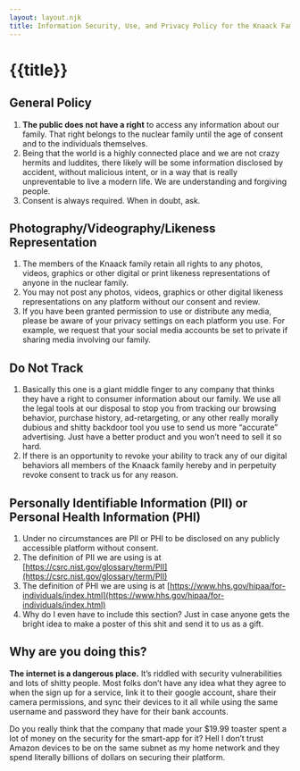 ```yaml
---
layout: layout.njk
title: Information Security, Use, and Privacy Policy for the Knaack Family
---
```


# {{title}}

## General Policy 
1. **The public does not have a right** to access any information about our family. That right belongs to the nuclear family until the age of consent and to the individuals themselves.
2. Being that the world is a highly connected place and we are not crazy hermits and luddites, there likely will be some information disclosed by accident, without malicious intent, or in a way that is really unpreventable to live a modern life. We are understanding and forgiving people. 
3. Consent is always required. When in doubt, ask.

## Photography/Videography/Likeness Representation
1. The members of the Knaack family retain all rights to any photos, videos, graphics or other digital or print likeness representations of anyone in the nuclear family. 
2. You may not post any photos, videos, graphics or other digital likeness representations on any platform without our consent and review. 
3. If you have been granted permission to use or distribute any media, please be aware of your privacy settings on each platform you use. For example, we request that your social media accounts be set to private if sharing media involving our family. 

## Do Not Track 
1. Basically this one is a giant middle finger to any company that thinks they have a right to consumer information about our family. We use all the legal tools at our disposal to stop you from tracking our browsing behavior, purchase history, ad-retargeting, or any other really morally dubious and shitty backdoor tool you use to send us more “accurate” advertising. Just have a better product and you won’t need to sell it so hard. 
2. If there is an opportunity to revoke your ability to track any of our digital behaviors all members of the Knaack family hereby and in perpetuity revoke consent to track us for any reason.

## Personally Identifiable Information (PII) or Personal Health Information (PHI)
1. Under no circumstances are PII or PHI to be disclosed on any publicly accessible platform without consent.
2. The definition of PII we are using is at [https://csrc.nist.gov/glossary/term/PII](https://csrc.nist.gov/glossary/term/PII)
3. The definition of PHI we are using is at [https://www.hhs.gov/hipaa/for-individuals/index.html](https://www.hhs.gov/hipaa/for-individuals/index.html)
4. Why do I even have to include this section? Just in case anyone gets the bright idea to make a poster of this shit and send it to us as a gift. 


## Why are you doing this?
**The internet is a dangerous place.** It’s riddled with security vulnerabilities and lots of shitty people. Most folks don’t have any idea what they agree to when the sign up for a service, link it to their google account, share their camera permissions, and sync their devices to it all while using the same username and password they have for their bank accounts. 

Do you really think that the company that made your $19.99 toaster spent a lot of money on the security for the smart-app for it? Hell I don’t trust Amazon devices to be on the same subnet as my home network and they spend literally billions of dollars on securing their platform.